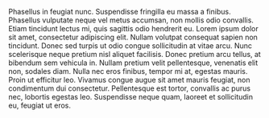 Phasellus in feugiat nunc. Suspendisse fringilla eu massa a finibus. Phasellus vulputate neque vel metus accumsan, non mollis odio convallis. Etiam tincidunt lectus mi, quis sagittis odio hendrerit eu. Lorem ipsum dolor sit amet, consectetur adipiscing elit. Nullam volutpat consequat sapien non tincidunt. Donec sed turpis ut odio congue sollicitudin at vitae arcu. Nunc scelerisque neque pretium nisl aliquet facilisis. Donec pretium arcu tellus, at bibendum sem vehicula in. Nullam pretium velit pellentesque, venenatis elit non, sodales diam. Nulla nec eros finibus, tempor mi at, egestas mauris. Proin ut efficitur leo. Vivamus congue augue sit amet mauris feugiat, non condimentum dui consectetur. Pellentesque est tortor, convallis ac purus nec, lobortis egestas leo. Suspendisse neque quam, laoreet et sollicitudin eu, feugiat ut eros.